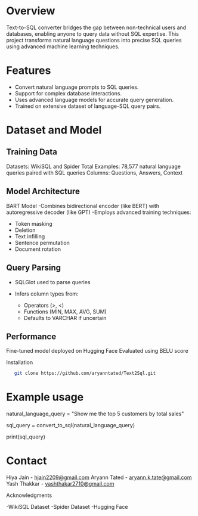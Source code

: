 # Overview
Text-to-SQL converter bridges the gap between non-technical users and databases, enabling anyone to query data without SQL expertise. This project transforms natural language questions into precise SQL queries using advanced machine learning techniques.

# Features
- Convert natural language prompts to SQL queries.
- Support for complex database interactions.
- Uses advanced language models for accurate query generation.
- Trained on extensive dataset of language-SQL query pairs.

# Dataset and Model
## Training Data

Datasets: WikiSQL and Spider
Total Examples: 78,577 natural language queries paired with SQL queries
Columns: Questions, Answers, Context

## Model Architecture
BART Model
-Combines bidirectional encoder (like BERT) with autoregressive decoder (like GPT)
-Employs advanced training techniques:
  - Token masking
  - Deletion
  - Text infilling
  - Sentence permutation
  - Document rotation



## Query Parsing

- SQLGlot used to parse queries
- Infers column types from:

   - Operators (>, <)
   - Functions (MIN, MAX, AVG, SUM)
   - Defaults to VARCHAR if uncertain



## Performance

Fine-tuned model deployed on Hugging Face
Evaluated using BELU score

Installation
```bash
   git clone https://github.com/aryanntated/Text2Sql.git
   ```

# Example usage
natural_language_query = "Show me the top 5 customers by total sales"

sql_query = convert_to_sql(natural_language_query) 

print(sql_query)

# Contact

Hiya Jain - hjain2209@gmail.com
Aryann Tated - aryann.k.tate@gmail.com
Yash Thakkar - yashthakar2710@gmail.com


Acknowledgments

-WikiSQL Dataset
-Spider Dataset
-Hugging Face
